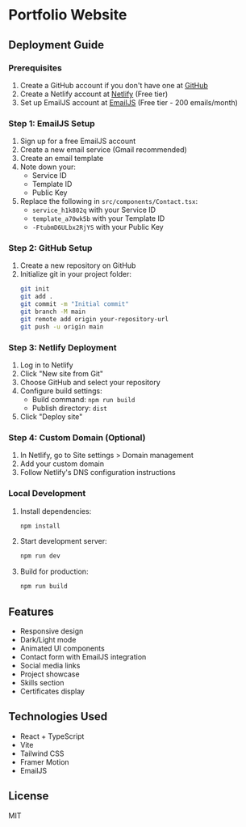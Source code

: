 # Portfolio Website

## Deployment Guide

### Prerequisites
1. Create a GitHub account if you don't have one at [GitHub](https://github.com)
2. Create a Netlify account at [Netlify](https://www.netlify.com) (Free tier)
3. Set up EmailJS account at [EmailJS](https://www.emailjs.com) (Free tier - 200 emails/month)

### Step 1: EmailJS Setup
1. Sign up for a free EmailJS account
2. Create a new email service (Gmail recommended)
3. Create an email template
4. Note down your:
   - Service ID
   - Template ID
   - Public Key
5. Replace the following in `src/components/Contact.tsx`:
   - `service_h1k802q` with your Service ID
   - `template_a70wk5b` with your Template ID
   - `-FtubmD6ULbx2RjYS` with your Public Key

### Step 2: GitHub Setup
1. Create a new repository on GitHub
2. Initialize git in your project folder:
   ```bash
   git init
   git add .
   git commit -m "Initial commit"
   git branch -M main
   git remote add origin your-repository-url
   git push -u origin main
   ```

### Step 3: Netlify Deployment
1. Log in to Netlify
2. Click "New site from Git"
3. Choose GitHub and select your repository
4. Configure build settings:
   - Build command: `npm run build`
   - Publish directory: `dist`
5. Click "Deploy site"

### Step 4: Custom Domain (Optional)
1. In Netlify, go to Site settings > Domain management
2. Add your custom domain
3. Follow Netlify's DNS configuration instructions

### Local Development
1. Install dependencies:
   ```bash
   npm install
   ```
2. Start development server:
   ```bash
   npm run dev
   ```
3. Build for production:
   ```bash
   npm run build
   ```

## Features
- Responsive design
- Dark/Light mode
- Animated UI components
- Contact form with EmailJS integration
- Social media links
- Project showcase
- Skills section
- Certificates display

## Technologies Used
- React + TypeScript
- Vite
- Tailwind CSS
- Framer Motion
- EmailJS

## License
MIT
